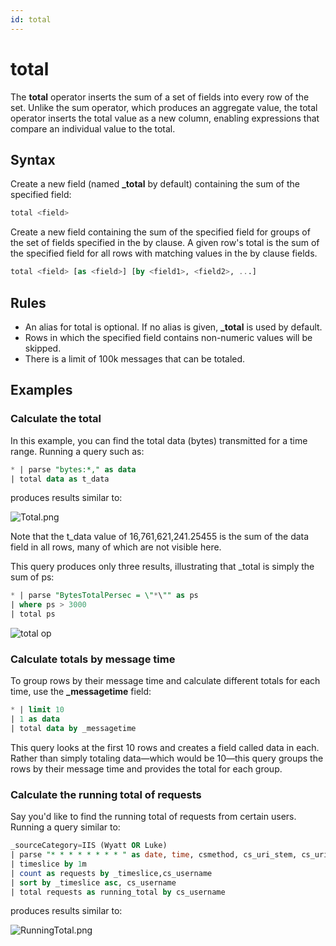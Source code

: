 ```yaml
---
id: total
---
```


# total

The **total** operator inserts the sum of a set of fields into every row of the set. Unlike the sum operator, which produces an aggregate value, the total operator inserts the total value as a new column, enabling expressions that compare an individual value to the total.

## Syntax

Create a new field (named **\_total** by default) containing the sum of the specified field:

```sql
total <field>
```

Create a new field containing the sum of the specified field for groups of the set of fields specified in the by clause. A given row's total is the sum of the specified field for all rows with matching values in the by clause fields.

```sql
total <field> [as <field>] [by <field1>, <field2>, ...]
```

## Rules

* An alias for total is optional. If no alias is given, **\_total** is used by default.
* Rows in which the specified field contains non-numeric values will be skipped.
* There is a limit of 100k messages that can be totaled. 

## Examples

### Calculate the total

In this example, you can find the total data (bytes) transmitted for a time range. Running a query such as:

```sql
* | parse "bytes:*," as data 
| total data as t_data
```

produces results similar to:

![Total.png](/img/search/search-query-language/search-operators/Total.png)

Note that the t_data value of 16,761,621,241.25455 is the sum of the data field in all rows, many of which are not visible  here.

This query produces only three results, illustrating that \_total is simply the sum of ps:

```sql
* | parse "BytesTotalPersec = \"*\"" as ps 
| where ps > 3000 
| total ps
```

![total op](/img/search/search-query-language/search-operators/total-op.png)

### Calculate totals by message time

To group rows by their message time and calculate different totals for each time, use the **\_messagetime** field:

```sql
* | limit 10
| 1 as data
| total data by _messagetime
```

This query looks at the first 10 rows and creates a field called data in each. Rather than simply totaling data—which would be 10—this query groups the rows by their message time and provides the total for each group.

### Calculate the running total of requests

Say you'd like to find the running total of requests from certain users. Running a query similar to:

```sql
_sourceCategory=IIS (Wyatt OR Luke)
| parse "* * * * * * * * " as date, time, csmethod, cs_uri_stem, cs_uri_query, s_port, c_ip, cs_username
| timeslice by 1m
| count as requests by _timeslice,cs_username
| sort by _timeslice asc, cs_username
| total requests as running_total by cs_username
```

produces results similar to:

![RunningTotal.png](/img/search/search-query-language/search-operators/RunningTotal.png)
